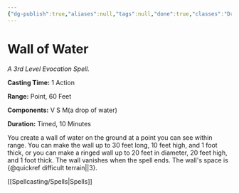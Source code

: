 ```yaml
---
{"dg-publish":true,"aliases":null,"tags":null,"done":true,"classes":"Druid, Sorcerer, Wizard,","spellLevel":3,"school":"Evocation","source":"XGE","permalink":"/spells/wall-of-water/","dgHomeLink":false,"dgPassFrontmatter":true}
---
```


# Wall of Water
*A 3rd Level Evocation Spell.*

**Casting Time:** 1 Action

**Range:** Point, 60 Feet

**Components:** V S M(a drop of water)

**Duration:** Timed, 10 Minutes

You create a wall of water on the ground at a point you can see within range. You can make the wall up to 30 feet long, 10 feet high, and 1 foot thick, or you can make a ringed wall up to 20 feet in diameter, 20 feet high, and 1 foot thick. The wall vanishes when the spell ends. The wall's space is {@quickref difficult terrain||3}.

[[Spellcasting/Spells|Spells]]